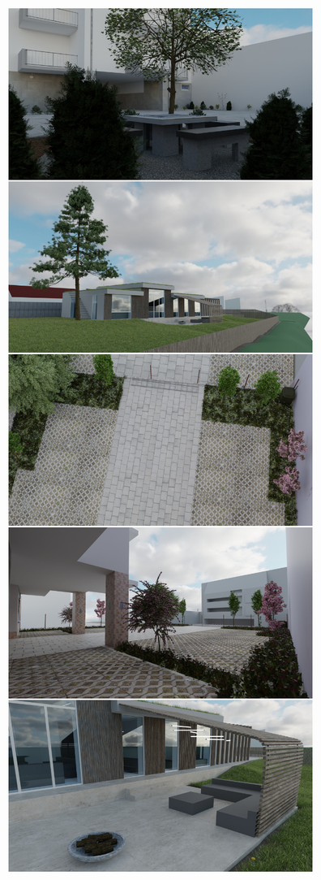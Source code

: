 <img src="../../../../images/archviz-realistic/0002.jpg" alt="image1" style="max-width:600px;">
<img src="../../../../images/archviz-realistic/0004.jpg" alt="image2" style="max-width:600px;">
<img src="../../../../images/archviz-realistic/0006.jpg" alt="image3" style="max-width:600px;">
<img src="../../../../images/archviz-realistic/0007.jpg" alt="image4" style="max-width:600px;">
<img src="../../../../images/archviz-realistic/00062.jpg" alt="image5" style="max-width:600px;">